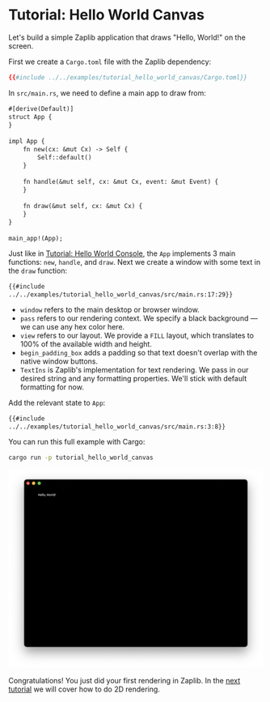 # Tutorial: Hello World Canvas

Let's build a simple Zaplib application that draws "Hello, World!" on the screen.

First we create a `Cargo.toml` file with the Zaplib dependency:
```toml
{{#include ../../examples/tutorial_hello_world_canvas/Cargo.toml}}
```

In `src/main.rs`, we need to define a main app to draw from:
```rust,noplayground
#[derive(Default)]
struct App {
}

impl App {
    fn new(cx: &mut Cx) -> Self {
        Self::default()
    }

    fn handle(&mut self, cx: &mut Cx, event: &mut Event) {
    }

    fn draw(&mut self, cx: &mut Cx) {
    }
}

main_app!(App);
```
Just like in [Tutorial: Hello World Console](./tutorial_hello_world_console.md), the `App` implements 3 main functions: `new`, `handle`, and `draw`. Next we create a window with some text in the `draw` function:

```rust,noplayground
{{#include ../../examples/tutorial_hello_world_canvas/src/main.rs:17:29}}
```
 * `window` refers to the main desktop or browser window.
 * `pass` refers to our rendering context. We specify a black background — we can use any hex color here.
 * `view` refers to our layout. We provide a `FILL` layout, which translates to 100% of the available width and height.
 * `begin_padding_box` adds a padding so that text doesn't overlap with the native window buttons.
 * `TextIns` is Zaplib's implementation for text rendering. We pass in our desired string and any formatting properties. We'll stick with default formatting for now.

Add the relevant state to `App`:
```rust,noplayground
{{#include ../../examples/tutorial_hello_world_canvas/src/main.rs:3:8}}
```

You can run this full example with Cargo:

```bash
cargo run -p tutorial_hello_world_canvas
```

![](./img/tutorial_hello_world_canvas.png)



Congratulations! You just did your first rendering in Zaplib. In the [next tutorial](./tutorial_2d_rendering.md) we will cover how to do 2D rendering.
